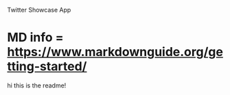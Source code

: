 Twitter Showcase App



# MD info = https://www.markdownguide.org/getting-started/
hi this is the readme!
